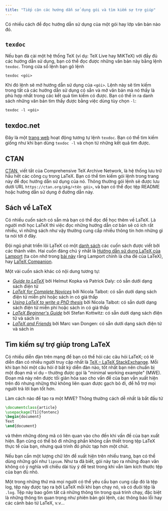 ```yaml
---
title: "Tiếp cận các hướng dẫn sử dụng gói và tìm kiếm sự trợ giúp"
---
```



Có nhiều cách để đọc hướng dẫn sử dụng của một gói hay lớp văn bản nào đó.

## `texdoc`

Nếu bạn đã cài một hệ thống TeX (ví dụ: TeX Live hay MiKTeX) với đầy đủ các
hướng dẫn sử dụng, bạn có thể đọc được những văn bản này bằng lệnh `texdoc`.
Trong cửa sổ lệnh bạn gõ lệnh

```
texdoc <gói>
```

Khi đó lệnh sẽ mở hướng dẫn sử dụng của `<gói>`. Lệnh này sẽ tìm kiếm trong tất
cả các hướng dẫn sử dụng có sẵn và mở văn bản mà nó thấy là phù hợp nhất trong
các kết quả tìm kiếm có được. Bạn có thể in ra danh sách những văn bản tìm thấy
được bằng việc dùng tùy chọn `-l`:

```
texdoc -l <gói>
```

## texdoc.net

Đây là một [trang web](https://texdoc.net) hoạt động tương tự lệnh `texdoc`. Bạn
có thể tìm kiếm giống như khi bạn dùng `texdoc -l` và chọn từ những kết quả tìm
được.

## CTAN

[CTAN](https://ctan.org), viết tắt của Comprehensive TeX Archive Network, là hệ
thống lưu trữ hầu hết các công cụ trong LaTeX. Bạn có thể tìm kiếm gói lệnh
trong trang này để đọc hướng dẫn sử dụng của nó. Thông thường gói lệnh sẽ được
lưu dưới URL `https://ctan.org/pkg/<tên gói>`, và bạn có thể đọc tệp README hoặc
hướng dẫn sử dụng ở đường dẫn này.

## Sách về LaTeX

Có nhiều cuốn sách có sẵn mà bạn có thể đọc để học thêm về LaTeX. Là người mới
học LaTeX thì việc đọc những hướng dẫn cơ bản sẽ có ích rất nhiều, vì những sách
như vậy thường cung cấp nhiều thông tin hơn những gì ta nói tới ở đây.

Đội ngũ phát triển lõi LaTeX có một
[danh sách](https://www.latex-project.org/help/books) các cuốn sách được viết
bởi các thành viên. Hai cuốn đáng chú ý nhất là [Hướng dẫn sử dụng LaTeX của
Lamport](https://www.informit.com/store/latex-a-document-preparation-system-9780201529838)
(ta còn nhớ trong [bài này](more-01) rằng Lamport chính là cha đẻ của LaTeX),
hay [LaTeX Companion](https://www.informit.com/store/latex-companion-9780201362992).

Một vài cuốn sách khác có nội dung tương tự:

- [_Guide to
  LaTeX_](https://www.informit.com/store/guide-to-latex-9780132651714) bởi Helmut
  Kopka và Patrick Daly: có sẵn dưới dạng sách điện tử
- [_LaTeX for Complete Novices_](https://www.dickimaw-books.com/latex/novices/) bởi
  Nicola Talbot: có sẵn dưới dạng sách điện tử miễn phí hoặc sách in có giá thấp
- [_Using LaTeX to write a PhD
  thesis_](https://www.dickimaw-books.com/latex/thesis/) bởi
  Nicola Talbot: có sẵn dưới dạng sách điện tử miễn phí hoặc sách in có giá thấp
- [_LaTeX Beginner's Guide_](https://www.packtpub.com/gb/hardware-and-creative/latex-beginners-guide)
  bởi Stefan Kottwitz: có sẵn dưới dạng sách điện tử và sách in
- [_LaTeX and Friends_](https://www.springer.com/gp/book/9783642238154) bởi
  Marc van Dongen: có sẵn dưới dạng sách điện tử và sách in

## Tìm kiếm sự trợ giúp trong LaTeX

Có nhiều diễn đàn trên mạng để bạn có thể hỏi các câu hỏi LaTeX; có lẽ diễn đàn
có nhiều người truy cập nhất là
[TeX &ndash; LaTeX StackExchange](https://tex.stackexchange.com). Mỗi khi bạn
hỏi một câu hỏi ở bất kỳ diễn đàn nào, tốt nhất bạn nên chuẩn bị một đoạn mã ví
dụ &ndash; thường được gọi là "minimal working example" (MWE). Đoạn mã này nên
được tối giản hóa sao cho vấn đề của bạn vẫn xuất hiện trên đó nhưng những thứ
không liên quan được gạch bỏ đi, để hỗ trợ mọi người trả lời bạn tốt hơn.

Làm cách nào để tạo ra một MWE? Thông thường cách dễ nhất là bắt đầu từ

```latex
\documentclass{article}
\usepackage[T1]{fontenc}
\begin{document}
Text
\end{document}
```

và thêm những dòng mã có liên quan vào cho đến khi vấn đề của bạn xuất hiện. Bạn
cũng có thể bỏ đi những phần không cần thiết trong tệp LaTeX thực tế của bạn,
nhưng quá trình đó phức tạp hơn một chút.

Nếu bạn cần một lượng chữ lớn để xuất hiện trên nhiều trang, bạn có thể dùng
những gói như `lipsum`. Như ta đã biết, gói này tạo ra những đoạn văn không có ý
nghĩa với chiều dài tùy ý để test trong khi vẫn làm kích thước tệp của bạn đủ
nhỏ.

Một trong những thứ mà mọi người có thể yêu cầu bạn cung cấp đó là tệp log, tệp
này được tạo ra bởi LaTeX mỗi khi bạn chạy nó, và có đuôi tệp là `.log`. Tệp này
bao gồm tất cả những thông tin trong quá trình chạy, đặc biệt là những thông tin
quan trọng như phiên bản gói lệnh, các thông báo lỗi hay các cảnh báo từ LaTeX,
v.v...
